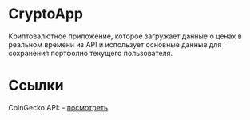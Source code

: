 # CryptoApp
Криптовалютное приложение, которое загружает данные о ценах в реальном времени из API и использует основные данные для сохранения портфолио текущего пользователя.

# Ссылки

CoinGecko API: - [посмотреть]([https://www.coingecko.com/en/api])
